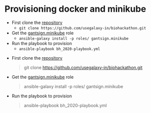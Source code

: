 # Provisioning docker and minikube

-	First clone the [repository](https://github.com/usegalaxy-in/biohackathon.git)
	-	`git clone https://github.com/usegalaxy-in/biohackathon.git`
-	Get the [gantsign.minikube](https://galaxy.ansible.com/gantsign/minikube) role
	-	`ansible-galaxy install -p roles/ gantsign.minikube`
-	Run the playbook to provision
	-	`ansible-playbook bh_2020-playbook.yml`


*	First clone the [repository](https://github.com/usegalaxy-in/biohackathon.git)
	>	git clone https://github.com/usegalaxy-in/biohackathon.git
*	Get the [gantsign.minikube](https://galaxy.ansible.com/gantsign/minikube) role
	>	ansible-galaxy install -p roles/ gantsign.minikube
*	Run the playbook to provision
	>	ansible-playbook bh_2020-playbook.yml